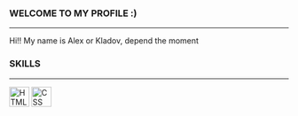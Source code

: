 ### WELCOME TO MY PROFILE :)
---------------------------------------------

Hi!! My name is Alex or Kladov, depend the moment


### SKILLS
---------------------------------------------
<p align=left>
<a href="https://developer.mozilla.org/en-US/docs/Glossary/HTML5" target="_blank" rel="noreferrer"><img src="https://raw.githubusercontent.com/danielcranney/readme-generator/main/public/icons/skills/html5-colored.svg" width="36" height="36" alt="HTML5" /></a>
<a href="https://developer.mozilla.org/en-US/docs/Glossary/CSS" target="_blanl" rel="noreferrer"><img src="https://imgs.search.brave.com/MDNGj47YMbe7kK2tMqJpjryWRLAzyduEQvyw4R4Izw/rs:fit:838:225:1/g:ce/aHR0cHM6Ly90c2U0/Lm1tLmJpbmcubmV0/L3RoP2lkPU9JUC5h/eUFZOWNaVEwyd3Bn/Rzd3Yl9zVmpRSGFF/TSZwaWQ9QXBp" width="36" height="36" alt="CSS"/></a>
 
</p>

